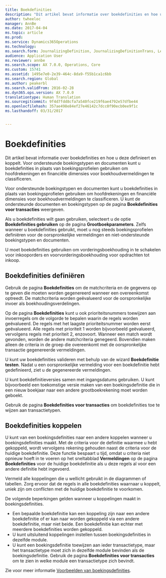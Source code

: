 ```yaml
---
title: Boekdefinities
description: "Dit artikel bevat informatie over boekdefinities en hoe u deze definieert en koppelt. Voor ondersteunde boekingstypen en documenten kunt u boekdefinities in plaats van boekingsprofielen gebruiken om hoofdrekeningen en financiële dimensies voor boekhoudvermeldingen te classificeren."
author: twheeloc
manager: AnnBe
ms.date: 2017-04-04
ms.topic: article
ms.prod: 
ms.service: Dynamics365Operations
ms.technology: 
ms.search.form: JournalizingDefinition, JournalizingDefinitionTrans, LedgerParameters
audience: Application User
ms.reviewer: annbe
ms.search.scope: AX 7.0.0, Operations, Core
ms.custom: 15741
ms.assetid: 1495e7e0-2e39-464c-8da9-f55b1ca1c6bb
ms.search.region: Global
ms.author: peakerbl
ms.search.validFrom: 2016-02-28
ms.dyn365.ops.version: AX 7.0.0
translationtype: Human Translation
ms.sourcegitcommit: 9f4d7fdd8cfa7a540fce219f6ae4792e57dfbe44
ms.openlocfilehash: 357ae498e84ef27e46142c7dcc0f90ecb0ee9f1c
ms.lasthandoff: 03/31/2017


---
```


# <a name="posting-definitions"></a>Boekdefinities

Dit artikel bevat informatie over boekdefinities en hoe u deze definieert en koppelt. Voor ondersteunde boekingstypen en documenten kunt u boekdefinities in plaats van boekingsprofielen gebruiken om hoofdrekeningen en financiële dimensies voor boekhoudvermeldingen te classificeren.

Voor ondersteunde boekingstypen en documenten kunt u boekdefinities in plaats van boekingsprofielen gebruiken om hoofdrekeningen en financiële dimensies voor boekhoudvermeldingen te classificeren. U kunt de ondersteunde documenten en boekingstypen op de pagina **Boekdefinities voor transacties** weergeven. 

Als u boekdefinities wilt gaan gebruiken, selecteert u de optie **Boekdefinities gebruiken** op de pagina **Grootboekparameters**. Zelfs wanneer u boekdefinities gebruikt, moet u nog steeds boekingsprofielen definiëren voor de oorspronkelijke vermeldingen en niet-ondersteunde boekingstypen en documenten. 

U moet boekdefinities gebruiken om vorderingsboekhouding in te schakelen voor inkooporders en voorvorderingsboekhouding voor opdrachten tot inkoop.

## <a name="defining-posting-definitions"></a>Boekdefinities definiëren
Gebruik de pagina **Boekdefinities** om de matchcriteria en de gegevens op te geven die moeten worden gegenereerd wanneer een overeenkomst optreedt. De matchcriteria worden geëvalueerd voor de oorspronkelijke invoer als boekhoudingsverdelingen. 

Op de pagina **Boekdefinities** kunt u ook prioriteitsnummers toewijzen aan invoerregels om de volgorde te bepalen waarin de regels worden geëvalueerd. De regels met het laagste prioriteitsnummer worden eerst geëvalueerd. Alle regels met prioriteit 1 worden bijvoorbeeld geëvalueerd, vervolgens regels met prioriteit 2, enzovoort. Wanneer een match wordt gevonden, worden de andere matchcriteria genegeerd. Bovendien maken alleen de criteria in de groep die overeenkomt met de oorspronkelijke transactie gegenereerde vermeldingen. 

U kunt uw boekdefinities valideren met behulp van de wizard **Boekdefinitie testen**. Nadat u een oorspronkelijke vermelding voor een boekdefinitie hebt gedefinieerd, ziet u de gegenereerde vermeldingen. 

U kunt boekdefinitieversies samen met ingangsdatums gebruiken. U kunt bijvoorbeeld een toekomstige versie maken van een boekingsdefinitie die in een nieuw boekjaar naar een andere grootboekrekening moet worden geboekt. 

Gebruik de pagina **Boekdefinities voor transacties** om boekdefinities toe te wijzen aan transactietypen.

## <a name="linking-posting-definitions"></a>Boekdefinities koppelen
U kunt van een boekingsdefinities naar een andere koppelen wanneer u boekingsdefinities maakt. Met de criteria voor de definitie waarmee u hebt gekoppeld, wordt vervolgens rekening gehouden naast de criteria voor de huidige boekdefinitie. Deze functie bespaart u tijd, omdat u criteria niet opnieuw hoeft in te voeren op het sneltabblad **Vermeldingen** op de pagina **Boekdefinities** voor de huidige boekdefinitie als u deze regels al voor een andere definitie hebt ingevoerd. 

Vermeld alle koppelingen die u wellicht gebruikt in de diagrammen of tabellen. Zorg ervoor dat de regels in alle boekdefinities waarnaar u koppelt, uniek zijn om conflicten met de huidige boekdefinitie te voorkomen. 

De volgende beperkingen gelden wanneer u koppelingen maakt in boekingsdefinities.

-   Een bepaalde boekdefinitie kan een koppeling zijn naar een andere boekdefinitie of er kan naar worden gekoppeld via een andere boekdefinitie, maar niet beide. Een boekdefinitie kan echter met meerdere boekdefinities worden gekoppeld.
-   U kunt uitsluitend koppelingen instellen tussen boekingsdefinities in dezelfde module.
-   U kunt een boekingsdefinitie toewijzen aan ieder transactietype, maar het transactietype moet zich in dezelfde module bevinden als de boekingsdefinitie. Gebruik de pagina **Boekdefinities voor transacties** om te zien in welke module een transactietype zich bevindt.


Zie voor meer informatie [Voorbeelden van boekingsdefinities](/general-ledger/example-posting-definitions.md). 

